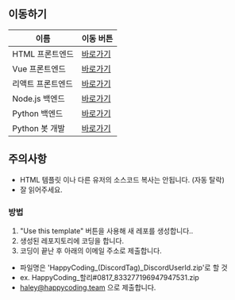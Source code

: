 ## 이동하기
이름 | 이동 버튼
------------ | -------------
HTML 프론트엔드 | [바로가기](FrontEnd_Director/HTML.md)
Vue 프론트엔드 | [바로가기](FrontEnd_Director/Vue.md)
리액트 프론트엔드 | [바로가기](FrontEnd_Director/React.md)
Node.js 백엔드 | [바로가기](BackEnd_Director/Node.md)
Python 백엔드 | [바로가기](BackEnd_Director/Python.md)
Python 봇 개발 | [바로가기](Developer_Director/README.md)

## 주의사항
* HTML 템플릿 이나 다른 유저의 소스코드 복사는 안됩니다. (자동 탈락)
* 잘 읽어주세요.

### 방법

 1. "Use this template" 버튼을 사용해 새 레포를 생성합니다..
 2. 생성된 레포지토리에 코딩을 합니다.
 3. 코딩이 끝난 후 아래의 이메일 주소로 제출합니다.
 * 파일명은 'HappyCoding_(DiscordTag)_DiscordUserId.zip'로 할 것
 * ex. HappyCoding_할리#0817_833277196947947531.zip
 * haley@happycoding.team 으로 제출합니다.
